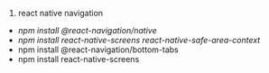 1. react native navigation
  - _npm install @react-navigation/native_
  - _npm install react-native-screens react-native-safe-area-context_
  - npm install @react-navigation/bottom-tabs
  - npm install react-native-screens
